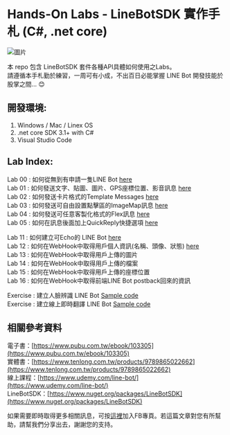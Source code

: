# Hands-On Labs - LineBotSDK 實作手札 (C#, .net core)

![圖片](https://i.imgur.com/nKmrTnO.png)   

本 repo 包含 LineBotSDK 套件各種API具體如何使用之Labs。  
請遵循本手札勤於練習，一周可有小成，不出百日必能掌握 LINE Bot 開發技能於股掌之間... 😊  


開發環境:
---
1. Windows / Mac / Linex OS
2. .net core SDK 3.1+ with C#
3. Visual Studio Code

Lab Index:
---
Lab 00 : 如何從無到有申請一隻LINE Bot [here](https://github.com/isdaviddong/HOL-LineBotSDK/blob/master/00.%20%E5%A6%82%E4%BD%95%E7%94%B3%E8%AB%8BLINE%20Bot.md)  
Lab 01 : 如何發送文字、貼圖、圖片、GPS座標位置、影音訊息 [here](https://github.com/isdaviddong/HOL-LineBotSDK/blob/master/basic/Lab%2001%20:%20%E5%9F%BA%E6%9C%AC%E8%A8%8A%E6%81%AF%E6%8E%A8%E9%80%81.md)  
Lab 02 : 如何發送卡片格式的Template Messages [here](https://github.com/isdaviddong/HOL-LineBotSDK/blob/master/basic/Lab%2002%20:%20%E6%8E%A8%E9%80%81LINE%20Template%20Messages.md)  
Lab 03 : 如何發送可自由設置點擊區的ImageMap訊息 [here](https://github.com/isdaviddong/HOL-LineBotSDK/blob/master/basic/Lab%2003:%E5%A6%82%E4%BD%95%E7%99%BC%E9%80%81ImageMap%E8%A8%8A%E6%81%AF.md)   
Lab 04 : 如何發送可任意客製化格式的Flex訊息 [here](https://github.com/isdaviddong/HOL-LineBotSDK/blob/master/basic/Lab%2004:%20%E5%A6%82%E4%BD%95%E7%99%BC%E9%80%81Flex%20Message.md)  
Lab 05 : 如何在訊息後面加上QuickReply快捷選項 [here](https://github.com/isdaviddong/HOL-LineBotSDK/blob/master/basic/Lab%2005%20:%20%E5%A6%82%E4%BD%95%E5%9C%A8%E8%A8%8A%E6%81%AF%E5%BE%8C%E9%9D%A2%E5%8A%A0%E4%B8%8AQuickReply%E5%BF%AB%E6%8D%B7%E9%81%B8%E9%A0%85.md) 


Lab 11 : 如何建立可Echo的 LINE Bot [here](https://github.com/isdaviddong/HOL-LineBotSDK/blob/master/webhook/Lab%2011%20:%20%E5%A6%82%E4%BD%95%E5%BB%BA%E7%AB%8B%E5%8F%AFEcho%E7%9A%84%20LINE%20Bot.md)  
Lab 12 : 如何在WebHook中取得用戶個人資訊(名稱、頭像、狀態) [here](https://github.com/isdaviddong/HOL-LineBotSDK/blob/master/webhook/Lab%2012%20:%20%E5%A6%82%E4%BD%95%E5%9C%A8WebHook%E4%B8%AD%E5%8F%96%E5%BE%97%E7%94%A8%E6%88%B6%E5%80%8B%E4%BA%BA%E8%B3%87%E8%A8%8A(%E5%90%8D%E7%A8%B1%E3%80%81%E9%A0%AD%E5%83%8F%E3%80%81%E7%8B%80%E6%85%8B).md)   
Lab 13 : 如何在WebHook中取得用戶上傳的圖片   
Lab 14 : 如何在WebHook中取得用戶上傳的檔案   
Lab 15 : 如何在WebHook中取得用戶上傳的座標位置   
Lab 16 : 如何在WebHook中取得前端LINE Bot postback回來的資訊   

Exercise : 建立人臉辨識 LINE Bot [Sample code](https://github.com/isdaviddong/Linebot-Demo-FaceRecognition)     
Exercise : 建立線上即時翻譯 LINE Bot [Sample code](https://github.com/isdaviddong/Linebot-Demo-TranslatorKing)

相關參考資料
---
電子書：[https://www.pubu.com.tw/ebook/103305](https://www.pubu.com.tw/ebook/103305)  
實體書：[https://www.tenlong.com.tw/products/9789865022662](https://www.tenlong.com.tw/products/9789865022662)  
線上課程：[https://www.udemy.com/line-bot/](https://www.udemy.com/line-bot/)  
LineBotSDK：[https://www.nuget.org/packages/LineBotSDK](https://www.nuget.org/packages/LineBotSDK)  

如果需要即時取得更多相關訊息，可按[這裡](https://www.facebook.com/DotNetWalker/)加入FB專頁。若這篇文章對您有所幫助，請幫我們分享出去，謝謝您的支持。
